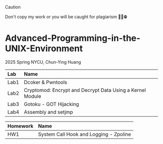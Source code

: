 > [!CAUTION]
> Don't copy my work or you will be caught for plagiarism 🙅‍♂️⛔️
# Advanced-Programming-in-the-UNIX-Environment

2025 Spring NYCU, Chun-Ying Huang

| Lab | Name |
| :--- | :---|
| Lab1 | Dcoker & Pwntools |
| Lab2 | Cryptomod: Encrypt and Decrypt Data Using a Kernel Module |
| Lab3 | Gotoku - GOT Hijacking |
| Lab4 | Assembly and setjmp |

| Homework | Name |
| :--- | :--- |
| HW1 | System Call Hook and Logging - Zpoline |


